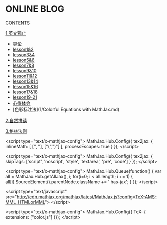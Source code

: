 # ONLINE BLOG

[CONTENTS](navigation.md)

[1.英文观止]()

*   [导论](1/导论.md)
*   [lesson1&amp;2](1/lesson1&amp;2.md)
*   [lesson3&amp;4](1/lesson3&amp;4.md)
*   [lesson5&amp;6](1/lesson5&amp;6.md)
*   [lesson7&amp;8](1/lesson7&amp;8.md)
*   [lesson9&amp;10](1/lesson9&amp;10.md)
*   [lesson11&amp;12](1/lesson11&amp;12.md)
*   [lesson13&amp;14](1/lesson13&amp;14.md)
*   [lesson15&amp;16](1/lesson15&amp;16.md)
*   [lesson17&amp;18](1/lesson17&amp;18.md)
*   [lesson19-21](1/lesson19-21.md)
*   [心得体会](1/心得体会.md)
*   [色彩标注法](1/Colorful Equations with MathJax.md)

[2.自然拼读]()

[3.格林法则]()

&lt;script type="text/x-mathjax-config"&gt;
  MathJax.Hub.Config({
    tex2jax: {
      inlineMath: [ ['$','$'], ["\(","\)"] ],
      processEscapes: true
    }
  });
&lt;/script&gt;

&lt;script type="text/x-mathjax-config"&gt;
    MathJax.Hub.Config({
      tex2jax: {
        skipTags: ['script', 'noscript', 'style', 'textarea', 'pre', 'code']
      }
    });
&lt;/script&gt;

&lt;script type="text/x-mathjax-config"&gt;
    MathJax.Hub.Queue(function() {
        var all = MathJax.Hub.getAllJax(), i;
        for(i=0; i &lt; all.length; i += 1) {
            all[i].SourceElement().parentNode.className += ' has-jax';
        }
    });
&lt;/script&gt;

&lt;script type="text/javascript"
   src="http://cdn.mathjax.org/mathjax/latest/MathJax.js?config=TeX-AMS-MML_HTMLorMML"&gt;
&lt;/script&gt;

&lt;script type="text/x-mathjax-config"&gt;
  MathJax.Hub.Config({ TeX: { extensions: ["color.js"] }});
&lt;/script&gt;